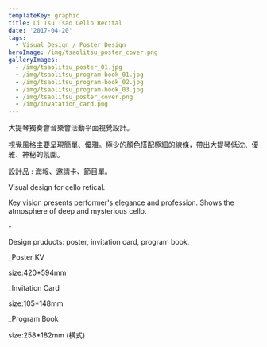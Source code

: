 ```yaml
---
templateKey: graphic
title: Li Tsu Tsao Cello Recital
date: '2017-04-20'
tags:
  - Visual Design / Poster Design
heroImage: /img/tsaolitsu_poster_cover.png
galleryImages:
  - /img/tsaolitsu_poster_01.jpg
  - /img/tsaolitsu_program-book_01.jpg
  - /img/tsaolitsu_program-book_02.jpg
  - /img/tsaolitsu_program-book_03.jpg
  - /img/tsaolitsu_poster_cover.png
  - /img/invatation_card.png
---
```

大提琴獨奏會音樂會活動平面視覺設計。

視覺風格主要呈現簡單、優雅。極少的顏色搭配極細的線條，帶出大提琴低沈、優雅、神秘的氛圍。

設計品 : 海報、邀請卡、節目單。 

Visual design for cello retical.

Key vision presents performer's elegance and profession. Shows the atmosphere of deep and mysterious cello.

\-

Design pruducts: poster, invitation card, program book.



_Poster KV

size:420*594mm

_Invitation Card

size:105*148mm

_Program Book

size:258*182mm (橫式)
